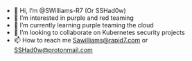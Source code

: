 - 👋 Hi, I’m @SWilliams-R7 (Or SSHad0w)
- 👀 I’m interested in purple and red teaming
- 🌱 I’m currently learning purple teaming the cloud
- 💞️ I’m looking to collaborate on Kubernetes security projects
- 📫 How to reach me Sawilliams@rapid7.com or SSHad0w@protonmail.com

<!---
SWilliams-R7/SWilliams-R7 is a ✨ special ✨ repository because its `README.md` (this file) appears on your GitHub profile.
You can click the Preview link to take a look at your changes.
--->
